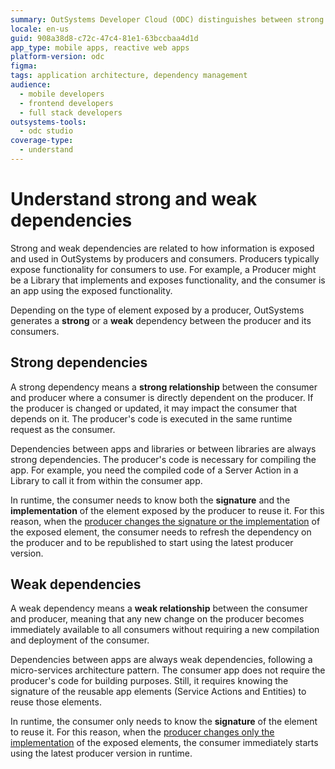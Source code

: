 ```yaml
---
summary: OutSystems Developer Cloud (ODC) distinguishes between strong and weak dependencies based on how producers expose functionality to consumers.
locale: en-us
guid: 908a38d8-c72c-47c4-81e1-63bccbaa4d1d
app_type: mobile apps, reactive web apps
platform-version: odc
figma:
tags: application architecture, dependency management
audience:
  - mobile developers
  - frontend developers
  - full stack developers
outsystems-tools:
  - odc studio
coverage-type:
  - understand
---
```


# Understand strong and weak dependencies

Strong and weak dependencies are related to how information is exposed and used in OutSystems by producers and consumers. Producers typically expose functionality for consumers to use. For example, a Producer might be a Library that implements and exposes functionality, and the consumer is an app using the exposed functionality.

Depending on the type of element exposed by a producer, OutSystems generates a **strong** or a **weak** dependency between the producer and its consumers.

## Strong dependencies

A strong dependency means a **strong relationship** between the consumer and producer where a consumer is directly dependent on the producer. If the producer is changed or updated, it may impact the consumer that depends on it. The producer's code is executed in the same runtime request as the consumer.

Dependencies between apps and libraries or between libraries are always strong dependencies. The producer's code is necessary for compiling the app. For example, you need the compiled code of a Server Action in a Library to call it from within the consumer app.

In runtime, the consumer needs to know both the **signature** and the **implementation** of the element exposed by the producer to reuse it. For this reason, when the [producer changes the signature or the implementation](handle-changes.md#change-functionality-in-the-producer-module) of the exposed element, the consumer needs to refresh the dependency on the producer and to be republished to start using the latest producer version.

## Weak dependencies

A weak dependency means a **weak relationship** between the consumer and producer, meaning that any new change on the producer becomes immediately available to all consumers without requiring a new compilation and deployment of the consumer.

Dependencies between apps are always weak dependencies, following a micro-services architecture pattern. The consumer app does not require the producer's code for building purposes. Still, it requires knowing the signature of the reusable app elements (Service Actions and Entities) to reuse those elements.

In runtime, the consumer only needs to know the **signature** of the element to reuse it. For this reason, when the [producer changes only the implementation](handle-changes.md#change-functionality-in-the-producer-module) of the exposed elements, the consumer immediately starts using the latest producer version in runtime.